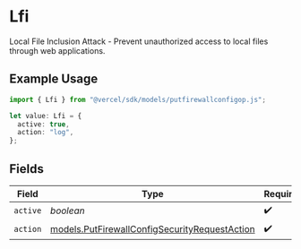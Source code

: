 # Lfi

Local File Inclusion Attack - Prevent unauthorized access to local files through web applications.

## Example Usage

```typescript
import { Lfi } from "@vercel/sdk/models/putfirewallconfigop.js";

let value: Lfi = {
  active: true,
  action: "log",
};
```

## Fields

| Field                                                                                                | Type                                                                                                 | Required                                                                                             | Description                                                                                          |
| ---------------------------------------------------------------------------------------------------- | ---------------------------------------------------------------------------------------------------- | ---------------------------------------------------------------------------------------------------- | ---------------------------------------------------------------------------------------------------- |
| `active`                                                                                             | *boolean*                                                                                            | :heavy_check_mark:                                                                                   | N/A                                                                                                  |
| `action`                                                                                             | [models.PutFirewallConfigSecurityRequestAction](../models/putfirewallconfigsecurityrequestaction.md) | :heavy_check_mark:                                                                                   | N/A                                                                                                  |